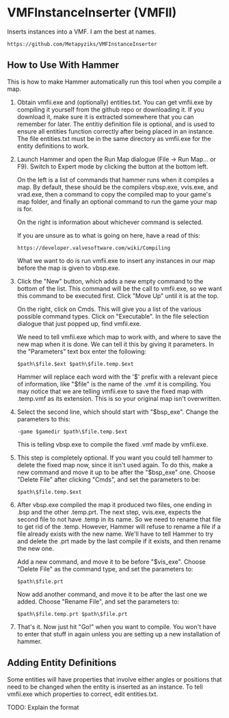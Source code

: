 VMFInstanceInserter (VMFII)
===========================

Inserts instances into a VMF. I am the best at names.

	https://github.com/Metapyziks/VMFInstanceInserter

How to Use With Hammer
----------------------

This is how to make Hammer automatically run this tool when you compile a map.

1.	Obtain vmfii.exe and (optionally) entities.txt.
	You can get vmfii.exe by compiling it yourself from the github repo or
	downloading it. If you download it, make sure it is extracted somewhere that
	you can remember for later. The entitiy definition file is optional, and is
	used to ensure all entities function correctly after being placed in an
	instance. The file entities.txt must be in the same directory as vmfii.exe
	for the entity definitions to work.
	
2.	Launch Hammer and open the Run Map dialogue (File -> Run Map... or F9).
	Switch to Expert mode by clicking the button at the bottom left.
	
	On the left is a list of commands that hammer runs when it compiles a map.
	By default, these should be the compilers vbsp.exe, vvis.exe, and vrad.exe,
	then a command to copy the compiled map to your game's map folder, and
	finally an optional command to run the game your map is for.
	
	On the right is information about whichever command is selected.
	
	If you are
	unsure as to what is going on here, have a read of this:
		
		https://developer.valvesoftware.com/wiki/Compiling
	
	What we want to do is run vmfii.exe to insert any instances in our map
	before the map is given to vbsp.exe.
	
3.	Click the "New" button, which adds a new empty command to the bottom of the
	list. This command will be the call to vmfii.exe, so we want this command to
	be executed first. Click "Move Up" until it is at the top.
	
	On the right, click on Cmds. This will give you a list of the various
	possible command types. Click on "Executable". In the file selection
	dialogue that just popped up, find vmfii.exe.
	
	We need to tell vmfii.exe which map to work with, and where to save the new
	map when it is done. We can tell it this by giving it parameters. In the
	"Parameters" text box enter the following:
	
	    $path\$file.$ext $path\$file.temp.$ext
		
	Hammer will replace each word with the '$' prefix with a relevant piece of
	information, like "$file" is the name of the .vmf it is compiling. You may
	notice that we are telling vmfii.exe to save the fixed map with .temp.vmf
	as its extension. This is so your original map isn't overwritten.
	
4.	Select the second line, which should start with "$bsp_exe". Change the
	parameters to this:
	
	    -game $gamedir $path\$file.temp.$ext
		
	This is telling vbsp.exe to compile the fixed .vmf made by vmfii.exe.

5.	This step is completely optional. If you want you could tell hammer to
	delete the fixed map now, since it isn't used again. To do this, make a new
	command and move it up to be after the "$bsp_exe" one. Choose "Delete File"
	after clicking "Cmds", and set the parameters to be:
	
	    $path\$file.temp.$ext
	
6.	After vbsp.exe compiled the map it produced two files, one ending in .bsp
	and the other .temp.prt. The next step, vvis.exe, expects the second file
	to not have .temp in its name. So we need to rename that file to get rid
	of the .temp. However, Hammer will refuse to rename a file if a file
	already exists with the new name. We'll have to tell Hammer to try and
	delete the .prt made by the last compile if it exists, and then rename the
	new one.
	
	Add a new command, and move it to be before "$vis_exe". Choose "Delete File"
	as the command type, and set the parameters to:
	
	    $path\$file.prt
	
	Now add another command, and move it to be after the last one we added.
	Choose "Rename File", and set the parameters to:
	
	    $path\$file.temp.prt $path\$file.prt
	
7.	That's it. Now just hit "Go!" when you want to compile. You won't have to
	enter that stuff in again unless you are setting up a new installation of
	hammer.

Adding Entity Definitions
-------------------------

Some entities will have properties that involve either angles or positions that
need to be changed when the entity is inserted as an instance. To tell vmfii.exe
which properties to correct, edit entities.txt.

TODO: Explain the format
